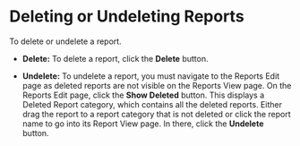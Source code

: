 [title]: # (Deleting or Undeleting Reports)
[tags]: # (Deleting or Undeleting Reports)
[priority]: # (30)

# Deleting or Undeleting Reports

To delete or undelete a report.

- **Delete:** To delete a report, click the **Delete** button.

- **Undelete:** To undelete a report, you must navigate to the Reports Edit page as deleted reports are not visible on the Reports View page. On the Reports Edit page, click the **Show Deleted** button. This displays a Deleted Report category, which contains all the deleted reports. Either drag the report to a report category that is not deleted or click the report name to go into its Report View page. In there, click the **Undelete** button.
